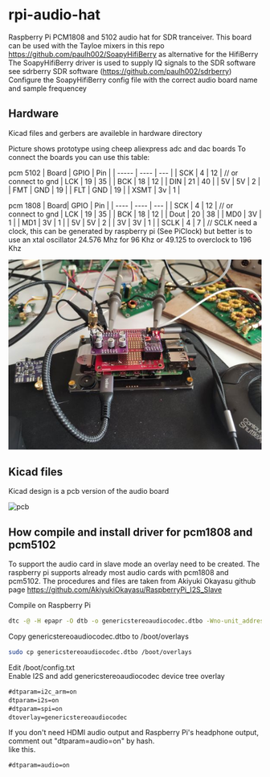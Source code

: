 # rpi-audio-hat
Raspberry Pi PCM1808 and 5102 audio hat for SDR tranceiver.
This board can be used with the Tayloe mixers in this repo https://github.com/paulh002/SoapyHifiBerry as alternative for the HifiBerry
The SoapyHifiBerry driver is used to supply IQ signals to the SDR software see sdrberry SDR software (https://github.com/paulh002/sdrberry)
Configure the SoapyHifiBerry config file with the correct audio board name and sample frequencey

## Hardware
Kicad files and gerbers are availeble in hardware directory

Picture shows prototype using cheep aliexpress adc and dac boards
To connect the boards you can use this table:

pcm 5102
| Board | GPIO | Pin |
| ----- | ---- | --- |
| SCK   |  4   |  12 | // or connect to gnd
| LCK   | 19   |  35 |
| BCK   | 18   |  12 |
| DIN   | 21   |  40 |
| 5V    | 5V   |   2 |
| FMT   | GND  |  19 |
| FLT   | GND  |  19 |
| XSMT  | 3v   |   1 |

pcm 1808
| Board| GPIO | Pin |
| ---- | ---- | --- |
| SCK  |  4   |  12 | // or connect to gnd
| LCK  | 19   |  35 |
| BCK  | 18   |  12 |
| Dout | 20   |  38 |
| MD0  | 3V   |   1 |
| MD1  | 3V   |   1 |
| 5V   | 5V   |   2 |
| 3V   | 3V   |   1 |
| SCLK |  4   |   7 |  // SCLK need a clock, this can be generated by raspberry pi (See PiClock) but better is to use an xtal oscillator 24.576 Mhz for 96 Khz or 49.125 to overclock to 196 Khz

![prototype](https://github.com/paulh002/rpi-audio-hat/blob/main/prototype.jpg)

## Kicad files
Kicad design is a pcb version of the audio board

![pcb](https://github.com/paulh002/rpi-audio-hat/blob/main/RPi_Hat.jpg)


## How compile and install driver for pcm1808 and pcm5102
To support the audio card in slave mode an overlay need to be created. The raspberry pi supports already most audio cards with pcm1808 and pcm5102.
The procedures and files are taken from Akiyuki Okayasu github page https://github.com/AkiyukiOkayasu/RaspberryPi_I2S_Slave

Compile on Raspberry Pi  
```bash
dtc -@ -H epapr -O dtb -o genericstereoaudiocodec.dtbo -Wno-unit_address_vs_reg genericstereoaudiocodec.dts
```

Copy genericstereoaudiocodec.dtbo to /boot/overlays  
```bash
sudo cp genericstereoaudiocodec.dtbo /boot/overlays
```

Edit /boot/config.txt  
Enable I2S and add genericstereoaudiocodec device tree overlay  
```/boot/config.txt    # Uncomment some or all of these to enable the optional hardware interface
#dtparam=i2c_arm=on
dtparam=i2s=on
#dtparam=spi=on
dtoverlay=genericstereoaudiocodec
```

If you don't need HDMI audio output and Raspberry Pi's headphone output, comment out "dtparam=audio=on" by hash.  
like this.  
```/boot/config.txt
#dtparam=audio=on
```

